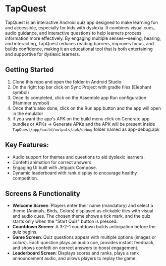# TapQuest
TapQuest is an interactive Android quiz app designed to make learning fun and accessible, especially for kids with dyslexia. It combines visual cues, audio guidance, and interactive questions to help learners process information more effectively. By engaging multiple senses—seeing, hearing, and interacting, TapQuest reduces reading barriers, improves focus, and builds confidence, making it an educational tool that is both entertaining and supportive for dyslexic learners.

## Getting Started
1. Clone this repo and open the folder in Android Studio
2. On the right top bar click on Sync Project with gradle files (Elephant symbol)
3. Once its completed, click on the Assemble app Run configuration (Hammer symbol)
4. Once that's also done, click on the Run app button and the app will open in the emulator
5. If you want the app's APK on the build menu click on Generate app bundles or APKs -> Generate APKs and the APK will be present inside `TapQuest/app/build/outputs/apk/debug` folder named as app-debug.apk

## Key Features:
- Audio support for themes and questions to aid dyslexic learners.
- Confetti animation for correct answers.
- Engaging UI built with Jetpack Compose.
- Dynamic leaderboard with rank display to encourage healthy competition.

## Screens & Functionality
- **Welcome Screen**: Players enter their name (mandatory) and select a theme (Animals, Birds, Colors) displayed as clickable tiles with visual and audio cues. The chosen theme shows a tick mark, and the quiz starts only when the "Start Quiz" button is pressed.
- **Countdown Screen**: A 3-2-1 countdown builds anticipation before the quiz begins.
- **Game Screen**: Quiz questions appear with multiple options (images or colors). Each question plays an audio cue, provides instant feedback, and shows confetti on correct answers to boost engagement.
- **Leaderboard Screen**: Displays scores and ranks, plays a rank announcement audio, and allows players to replay the game.


